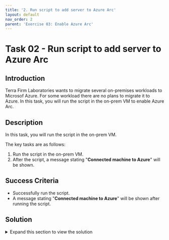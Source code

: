 ```yaml
---
title: '2. Run script to add server to Azure Arc'
layout: default
nav_order: 2
parent: 'Exercise 03: Enable Azure Arc'
---
```


# Task 02 - Run script to add server to Azure Arc

## Introduction

Terra Firm Laboratories wants to migrate several on-premises workloads to Microsof Azure. For some workload there are no plans to migrate it to Azure. In this task, you will run the script in the on-prem VM to enable Azure Arc.

## Description

In this task, you will run the script in the on-prem VM.

The key tasks are as follows:
1. Run the script in the on-prem VM.
2. After the script, a message stating "**Connected machine to Azure**" will be shown.

## Success Criteria

* Successfully run the script.
* A message stating "**Connected machine to Azure**" will be shown after running the script.

## Solution

<details markdown="block">
<summary>Expand this section to view the solution</summary>

1. In the Azure Portal, navigate to the Resource Group for the lab, then select the **`terrafirm-onprem-vm`** virtual machine resource. This is the simulated on-premises Linux host VM.

2. On the left, select **Bastion** under **Connect**.

3. Enter the **Username** and **Password**, then select **Connect**.

    > **Note**: When the VM was created the credentials were set up as:
    - **Authentication Type**: `VM Password`
    - **Username**: `demouser`
    - **Password**: `<the password you chose when provisioning the VM>`

4. Once connected to the Linux Host VM, run the following cmd:

        sudo systemctl stop walinuxagent
        sudo systemctl disable walinuxagent

    > **Note**: The output should show that the `walinuxagent` service is inactive.

5. Run the following cmd:

        sudo firewall-cmd --permanent --direct --add-rule ipv4 filter OUTPUT 1 -p tcp -d 169.254.169.254 -j REJECT
        sudo firewall-cmd --reload

    > **Note**: The output should show that the firewall rules have been updated.

6. Within the Virtual Machine Bastion Connection, paste in the contents of the Azure Arc `OnboardingScript.sh` script previously downloaded. 

7. Run the full script. This will install the Azure Arc agent and Arc-enable the VM. When the script asks to open a browser window to authenticate, follow the instructions and enter your credentials to authenticate with Azure.

8. When the script finishes executing successfully, a message stating "**Connected machine to Azure**" will be shown, along with the Azure Portal resource URL for the Azure Arc-enabled Server

</details>